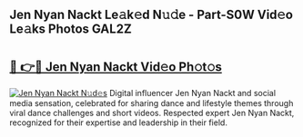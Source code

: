 ## Jen Nyan Nackt Le𝚊k𝚎d N𝚞𝚍e - Part-S0W Vid𝚎o Le𝚊ks Photos GAL2Z

# <h2><a href="http://fbaoe45.evod.top/?m=Jen+Nyan+Nackt">🔗 👉🔴 Jen Nyan Nackt Vid𝚎o Ph𝚘t𝚘s</a></h2>

[![Jen Nyan Nackt N𝚞d𝚎s](https://i.imgur.com/8V9OHl7.gif)](http://fbaoe45.evod.top/?m=Jen+Nyan+Nackt)
Digital influencer Jen Nyan Nackt and social media sensation, celebrated for sharing dance and lifestyle themes through viral dance challenges and short videos. Respected expert Jen Nyan Nackt, recognized for their expertise and leadership in their field. 
